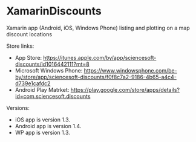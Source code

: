 # XamarinDiscounts
Xamarin app (Android, iOS, Windows Phone) listing and plotting on a map discount locations

Store links:
- App Store: https://itunes.apple.com/by/app/sciencesoft-discounts/id1016442111?mt=8 
- Microsoft Windows Phone: https://www.windowsphone.com/be-by/store/app/sciencesoft-discounts/f0f8c7a2-9186-4b65-a4c4-d739e1cafdc2
- Android Play Matrket: https://play.google.com/store/apps/details?id=com.sciencesoft.discounts

Versions:
- iOS app is version 1.3.
- Android app is version 1.4.
- WP app is version 1.3.


